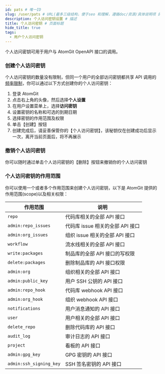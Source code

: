 ```yaml
---
id: pats # 唯一ID
slug: /user/pats # URL(最多三级结构，便于seo 和理解，遵循doc/资源/具体说明项 的原则)
description: 个人访问密钥设置 # 描述
title: 个人访问密钥 # 页面标题
hide_title: true
tags:
  - 用户个人访问密钥
---
```


个人访问密钥可用于用户与 AtomGit OpenAPI 接口的调用。

### 创建个人访问密钥

个人访问密钥的数量没有限制，但同一个用户的全部访问密钥都共享 API 调用的[频率限制](http://api#limit)，你可以通过以下方式创建你的个人访问密钥：

1. 登录 AtomGit
1. 点击右上角的头像，然后选择**个人设置**
1. 在用户设置菜单上，选择**访问密钥**
1. 设置密钥的名称和可选的到期日期
1. 选择密钥的作用范围及权限
1. 单击【创建】按钮
1. 创建完成后，请妥善保管你的【个人访问密钥】，该秘钥仅在创建成功后显示一次，离开当前页面后，将不再展示

### 撤销个人访问密钥

你可以随时通过单击个人访问密钥的【删除】按钮来撤销你的个人访问密钥

### 个人访问密钥的作用范围

你可以使用一个或者多个作用范围来创建个人访问密钥，以下是 AtomGit 提供的作用范围(scope)以及相关权限：

| 作用范围 | 说明 |
| --- | --- |
| `repo` | 代码库相关的全部 API 接口 |
| `admin:repo_issues` | 代码库 issue 相关的全部 API 接口 |
| `admin:org_issues` | 组织 issue 相关的全部 API 接口 |
| `workflow` |  流水线相关的全部 API 接口 |
| `write:packages` |  制品库的全部 API 接口的写权限 |
| `delete:packages` |  删除制品库的 API 接口权限 |
| `admin:org` | 组织相关的全部 API 接口 |
| `admin:public_key` | 用户 SSH 公钥的 API 接口 |
| `admin:repo_hook` | 代码库 webhook API 接口 |
| `admin:org_hook` | 组织 webhook API 接口 |
| `notifications` | 用户消息通知的 API 接口 |
| `user` | 用户相关的全部 API 接口 |
| `delete_repo` | 删除代码库的 API 接口 |
| `audit_log` | 审计日志的 API 接口 |
| `project` | 看板的 API 接口 |
| `admin:gpg_key` | GPG 密钥的 API 接口 |
| `admin:ssh_signing_key` | SSH 签名密钥的 API 接口 |